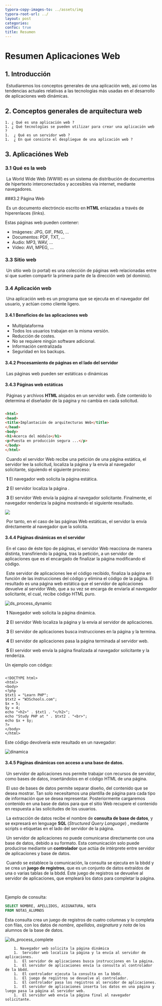 ```yaml
---
typora-copy-images-to: ../assets/img
typora-root-url: ../
layout: post
categories: 
conToc: true
title: Resumen
---
```


# Resumen Aplicaciones Web



## 1. Introducción

​	Estudiaremos los conceptos generales de una aplicación web, así como las tendencias  actuales relativas a las tecnologías más usadas en el desarrollo de  aplicaciones web dinámicas.



## 2. Conceptos generales de arquitectura web

	1. ¿ Qué es una aplicación web ?
	1. ¿ Qué tecnologías se pueden utilizar para crear una aplicación web ?
	1.  ¿ Qué es un servidor web ? 
	1.  ¿ En qué consiste el despliegue de una aplicación web ?



## 3. Aplicaciónes Web



### 3.1 Qué es la web

​	La World Wide Web (WWW) es un sistema de distribución de documentos de hipertexto interconectados y accesibles via internet, mediante navegadores.



###3.2 Página Web

​	Es un documento electróncio escrito en **HTML**  enlazadas a través de hiperenlaces (links).

Estas páginas web pueden contener:

- Imágenes: JPG, GIF, PNG, …
- Documentos: PDF, TXT, …
- Audio: MP3, WAV, …
- Vídeo: AVI, MPEG, …



### 3.3 Sitio web

​	Un sitio web (o portal) es una colección de páginas web relacionadas  entre sí que suelen compartir la primera parte de la dirección web (el  dominio).



### 3.4 Aplicación web

​	Una aplicación web es un programa que se ejecuta en el navegador del usuario, y actúan como cliente ligero.



#### 3.4.1 Beneficios de las aplicaciones web

* Multiplataforma
* Todos los usuarios trabajan en la misma versión.
* Reducción de costes.
* No se requiere ningún software adicional.
* Información centralizada
* Seguridad en los backups.



#### 3.4.2 Procesamiento de páginas en el lado del servidor

​	Las páginas web pueden ser estáticas o dinámicas



#### 3.4.3 Páginas web estáticas 

​	Páginas y archivos **HTML** alojados en un servidor web.  Éste contenido lo determina el diseñador de la página y no cambia en cada solicitud.

```html

<html>
<head>
<title>Implantación de arquitecturas Web</title>
</head>
<body>
<h1>Acerca del módulo</h1>
<p>Puesta en producción segura ...</p>
</body>
</html>
```



​	Cuando el servidor Web recibe una petición de una página estática, el servidor lee la solicitud, localiza la página y la envía al navegador solicitante, siguiendo el siguiente proceso:

​	**1** El navegador web solicita la página estática.

​	**2** El servidor localiza la página .

​	**3** El servidor Web envía la página al navegador solicitante. Finalmente,  el 		navegador renderiza la página mostrando el siguiente resultado.



![](/assets/img/ds_process_static.png)



​	Por tanto, en el caso de las páginas Web estáticas, el servidor la envía diréctamente al navegador que la solicita.



#### 3.4.4 Páginas dinámicas en el servidor

​	En el caso de éste tipo de páginas, el servidor Web reacciona de manera distinta, transfiriendo la página, tras la petición, a un servidor de aplicaciones que es el encargado de finalizar la página modificando el código.

​	Este servidor de aplicaciones lee el código recibido, finaliza la página en función de las instrucciones del código y elimina el código de la página.  El resultado es una página web estática que el servidor de aplicaciones devuelve al servidor Web, que a su vez se encarga de enviarla al navegador solicitante, el cual, recibe código HTML puro.  



![ds_process_dynamic](/assets/img/ds_process_dynamic.png)





​	**1** Navegador web solicita la página dinámica.

​	**2** El servidor Web localiza la página y la envía al servidor de aplicaciones.

​	**3** El servidor de aplicaciones busca instrucciones en la página y la termina.

​	**4** El servidor de aplicaciones pasa la página terminada al servidor web.

​	**5** El servidor web envía la página finalizada al navegador solicitante y la renderiza.



Un ejemplo con código:

```php+HTML

<!DOCTYPE html>
<html>
<body>
<?php
$txt1 = "Learn PHP";
$txt2 = "W3Schools.com";
$x = 5;
$y = 4;
echo "<h2>" . $txt1 . "</h2>";
echo "Study PHP at " . $txt2 . "<br>";
echo $x + $y;
?>
</body>
</html>

```



Este código devolvería este resultado en un navegador:

![dinamica](/assets/img/dinamica.png)





#### 3.4.5 Páginas dinámicas con acceso a una base de datos.

​	Un servidor de aplicaciones nos permite trabajar con recursos de servidor, como bases de datos, insertándolos en el código HTML de una página.



​	El uso de bases de datos permite separar diseño, del contenido que se desea mostrar.  Tan solo necesitamos una plantilla de página para cada tipo de información que se desea representar.  Posteriormente cargaremos contenido en una base de datos para que el sitio Web recupere el contenido en respuesta a las solicitudes de los usuarios.

​	La extracción de datos recibe el nombre de **consulta de base de datos**, y se expresará en lenguage **SQL** (_*Structured Query Language*_) , mediante scripts o etiquetas en el lado del servidor de la página.

​	Un servidor de aplicaciones no puede comunicarse directamente con una base de datos, debido a su formato.  Esta comunicación solo puede producirse mediante un **controlador** que actúa de intérprete entre servidor de aplicaciones y base de datos.



​	Cuando se establece la comunicación, la consulta se ejecuta en la bbdd y se crea un **juego de registros**, que es un conjunto de datos extraídos de una o varias tablas de la bbdd.   Este juego de registros se devuelve al servidor de aplicaciones, que empleará los datos para completar la página.

​	

Ejemplo de consulta:

```sql
SELECT NOMBRE, APELLIDOS, ASIGNATURA, NOTA
FROM NOTAS_ALUMNOS
```

Esta consulta crea un juego de registros de cuatro columnas y lo completa con filas, con los datos de *_nombre, apellidos, asignatura y nota_* de los alumnos de la base de datos.



![ds_process_complete](/assets/img/ds_process_complete.png)

		1. Navegador web solicita la página dinámica
		1.  Servidor web localiza la página y la envía al servidor de aplicaciones.
		1.  El servidor de aplicaciones busca instrucciones en la página.
		1.  El servidor de aplicaciones envía la consulta al controlador de la bbdd.
		1.  El controlador ejecuta la consulta en la bbdd.
		1.  El juego de registros se devuelve al controlador.
		1.  El controlador pasa los registros al servidor de aplicaciones.
		1.  El servidor de aplicaciones inserta los datos en una página y luego pasa la página al servidor web.
		1.  El servidor web envía la página final al navegador solicitante.



##  




